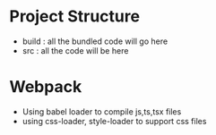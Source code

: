 # Project Structure

- build : all the bundled code will go here
- src : all the code will be here

# Webpack

- Using babel loader to compile js,ts,tsx files
- using css-loader, style-loader to support css files
